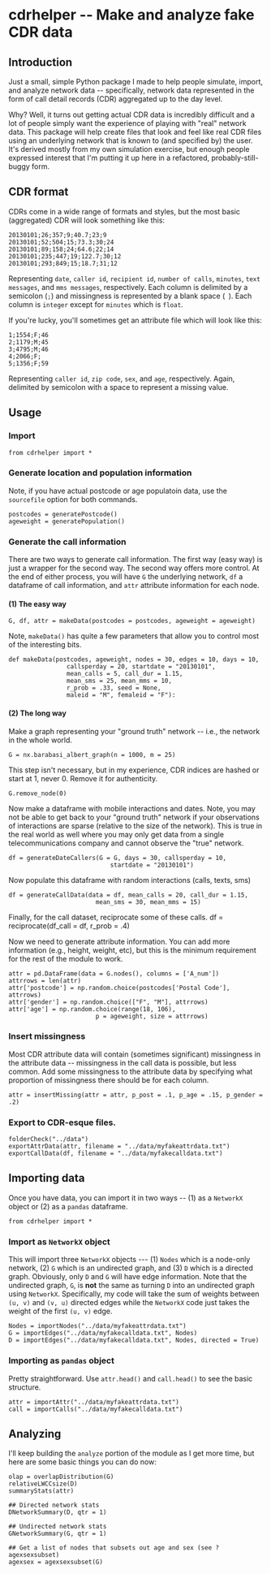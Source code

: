 # cdrhelper -- Make and analyze fake CDR data
## Introduction
Just a small, simple Python package I made to help people simulate, import, and analyze network data -- 
specifically, network data represented in the form of call detail records (CDR) aggregated up to the day level.

Why? Well, it turns out getting actual CDR data is incredibly difficult and a lot of people simply want the 
experience of playing with "real" network data. This package will help create files that look and feel like
real CDR files using an underlying network that is known to (and specified by) the user. It's derived mostly
from my own simulation exercise, but enough people expressed interest that I'm putting it up here in a 
refactored, probably-still-buggy form.

## CDR format
CDRs come in a wide range of formats and styles, but the most basic (aggregated) CDR will look something like this:
```
20130101;26;357;9;40.7;23;9
20130101;52;504;15;73.3;30;24
20130101;89;158;24;64.6;22;14
20130101;235;447;19;122.7;30;12
20130101;293;849;15;18.7;31;12
```

Representing `date`, `caller id`, `recipient id`, `number of calls`, `minutes`, `text messages`, and `mms messages`, respectively. 
Each column is delimited by a semicolon (`;`) and missingness is represented by a blank space (` `). Each column is `integer` 
except for `minutes` which is `float`.

If you're lucky, you'll sometimes get an attribute file which will look like this:
```
1;1554;F;46
2;1179;M;45
3;4795;M;46
4;2066;F; 
5;1356;F;59
```
Representing `caller id`, `zip code`, `sex`, and `age`, respectively. Again, delimited by semicolon with a space to represent a missing 
value.


## Usage
### Import
```
from cdrhelper import *
```

### Generate location and population information
Note, if you have actual postcode or age populatoin data, use the `sourcefile` option for both commands.
```
postcodes = generatePostcode()
ageweight = generatePopulation()
```

### Generate the call information
There are two ways to generate call information. The first way (easy way) is just a wrapper for the second way. 
The second way offers more control. At the end of either process, you will have `G` the underlying network, `df` a dataframe of call information, and `attr` attribute information for each node.

#### (1) The easy way
```
G, df, attr = makeData(postcodes = postcodes, ageweight = ageweight)
```
Note, `makeData()` has quite a few parameters that allow you to control most of the interesting bits.
```
def makeData(postcodes, ageweight, nodes = 30, edges = 10, days = 10,
                callsperday = 20, startdate = "20130101", 
                mean_calls = 5, call_dur = 1.15,
                mean_sms = 25, mean_mms = 10, 
                r_prob = .33, seed = None,
                maleid = "M", femaleid = "F"):
```

#### (2) The long way
Make a graph representing your "ground truth" network -- i.e., the network in the whole world.
```
G = nx.barabasi_albert_graph(n = 1000, m = 25)
```

This step isn't necessary, but in my experience, CDR indices are hashed or start at 1, never 0. Remove it for authenticity.
```
G.remove_node(0)
```

Now make a dataframe with mobile interactions and dates. Note, you may not be able to get back to your "ground truth" network
if your observations of interactions are sparse (relative to the size of the network). This is true in the real world as well
where you may only get data from a single telecommunications company and cannot observe the "true" network.
```
df = generateDateCallers(G = G, days = 30, callsperday = 10, 
                            startdate = "20130101")
```

Now populate this dataframe with random interactions (calls, texts, sms)
```
df = generateCallData(data = df, mean_calls = 20, call_dur = 1.15, 
                        mean_sms = 30, mean_mms = 15)
```

Finally, for the call dataset, reciprocate some of these calls.
df = reciprocate(df_call = df, r_prob = .4)

Now we need to generate attribute information. You can add more information (e.g., height, weight, etc), but 
this is the minimum requirement for the rest of the module to work.
```
attr = pd.DataFrame(data = G.nodes(), columns = ['A_num'])
attrrows = len(attr)
attr['postcode'] = np.random.choice(postcodes['Postal Code'], attrrows)
attr['gender'] = np.random.choice(["F", "M"], attrrows)
attr['age'] = np.random.choice(range(18, 106), 
                        p = ageweight, size = attrrows)
```

### Insert missingness
Most CDR attribute data will contain (sometimes significant) missingness in the attribute data -- missingness in the call data is possible, but less common. Add some missingness to the attribute data by specifying what proportion of missingness there should be for each column.
```
attr = insertMissing(attr = attr, p_post = .1, p_age = .15, p_gender = .2)
```

### Export to CDR-esque files.
```
folderCheck("../data")
exportAttrData(attr, filename = "../data/myfakeattrdata.txt")
exportCallData(df, filename = "../data/myfakecalldata.txt")
```

## Importing data
Once you have data, you can import it in two ways -- (1) as a `NetworkX` object or (2) as a `pandas` dataframe.
```
from cdrhelper import *
```
### Import as `NetworkX` object
This will import three `NetworkX` objects --- (1) `Nodes` which is a node-only network, (2) `G` which is an undirected graph, 
and (3) `D` which is a directed graph. Obviously, only `D` and `G` will have edge information. Note that the undirected graph, 
`G`, is **not** the same as turning `D` into an undirected graph using `NetworkX`. Specifically, my code will take the sum
of weights between `(u, v)` and `(v, u)` directed edges while the `NetworkX` code just takes the weight of the first `(u, v)`
edge.
```
Nodes = importNodes("../data/myfakeattrdata.txt")
G = importEdges("../data/myfakecalldata.txt", Nodes)
D = importEdges("../data/myfakecalldata.txt", Nodes, directed = True)
```

### Importing as `pandas` object
Pretty straightforward. Use `attr.head()` and `call.head()` to see the basic structure.
```
attr = importAttr("../data/myfakeattrdata.txt")
call = importCalls("../data/myfakecalldata.txt")
```

## Analyzing
I'll keep building the `analyze` portion of the module as I get more time, but here are some basic things you can do now:
```
olap = overlapDistribution(G)
relativeLWCCsize(D)
summaryStats(attr)

## Directed network stats
DNetworkSummary(D, qtr = 1)

## Undirected network stats
GNetworkSummary(G, qtr = 1)

## Get a list of nodes that subsets out age and sex (see ?agexsexsubset)
agexsex = agexsexsubset(G)
```

